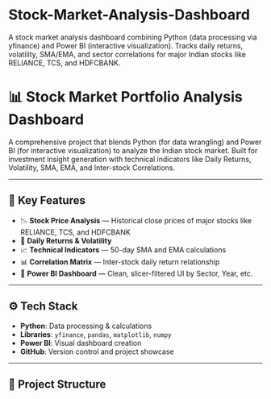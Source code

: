 # Stock-Market-Analysis-Dashboard
A stock market analysis dashboard combining Python (data processing via yfinance) and Power BI (interactive visualization). Tracks daily returns, volatility, SMA/EMA, and sector correlations for major Indian stocks like RELIANCE, TCS, and HDFCBANK.

# 📊 Stock Market Portfolio Analysis Dashboard

A comprehensive project that blends Python (for data wrangling) and Power BI (for interactive visualization) to analyze the Indian stock market. Built for investment insight generation with technical indicators like Daily Returns, Volatility, SMA, EMA, and Inter-stock Correlations.

---

## 🧠 Key Features

- 📉 **Stock Price Analysis** — Historical close prices of major stocks like RELIANCE, TCS, and HDFCBANK
- 🔄 **Daily Returns & Volatility**
- 📈 **Technical Indicators** — 50-day SMA and EMA calculations
- 📊 **Correlation Matrix** — Inter-stock daily return relationship
- 🎯 **Power BI Dashboard** — Clean, slicer-filtered UI by Sector, Year, etc.

---

## ⚙️ Tech Stack

- **Python**: Data processing & calculations  
- **Libraries**: `yfinance`, `pandas`, `matplotlib`, `numpy`  
- **Power BI**: Visual dashboard creation  
- **GitHub**: Version control and project showcase

---

## 📂 Project Structure

